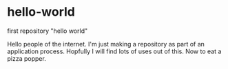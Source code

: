 # hello-world
first repository "hello world"

Hello people of the internet. I'm just making a repository as part of an application process. Hopfully I will find lots of uses out of this. Now to eat a pizza popper.
